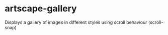 # artscape-gallery
Displays a gallery of images in different styles using scroll behaviour (scroll-snap) 
